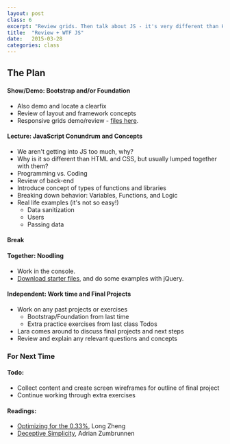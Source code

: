 ```yaml
---
layout: post
class: 6
excerpt: "Review grids. Then talk about JS - it's very different than HTML and CSS. IMHO, needs to be in it's own category. Let's investigate."
title:  "Review + WTF JS"
date:   2015-03-28
categories: class
---
```


## The Plan

#### <span class="post-title-pre">Show/Demo:</span> Bootstrap and/or Foundation

* Also demo and locate a clearfix
* Review of layout and framework concepts
* Responsive grids demo/review - [files here](http://stuff.notlaura.com/downloads/grids.zip).

#### <span class="post-title-pre">Lecture:</span> JavaScript Conundrum and Concepts

* We aren't getting into JS too much, why?
* Why is it so different than HTML and CSS, but usually lumped together with them?
* Programming vs. Coding
* Review of back-end
* Introduce concept of types of functions and libraries
* Breaking down behavior: Variables, Functions, and Logic
* Real life examples (it's not so easy!)
	* Data sanitization
	* Users
	* Passing data

#### Break

#### <span class="post-title-pre">Together:</span> Noodling

* Work in the console. 
* [Download starter files](http://stuff.notlaura.com/downloads/jquery_exercise.zip), and do some examples with jQuery.

#### <span class="post-title-pre">Independent:</span> Work time and Final Projects

* Work on any past projects or exercises 
	* Bootstrap/Foundation from last time 
	* Extra practice exercises from last class Todos
* Lara comes around to discuss final projects and next steps
* Review and explain any relevant questions and concepts


<div class="notice post-todos" markdown="1">

### For Next Time

#### Todo:

* Collect content and create screen wireframes for outline of final project
* Continue working through extra exercises

#### Readings:

* [Optimizing for the 0.33%](http://www.istartedsomething.com/20140911/optimising-for-the-0-33/), Long Zheng
* [Deceptive Simplicity](http://azumbrunnen.me/blog/deceptive-simplicity/), Adrian Zumbrunnen


</div>